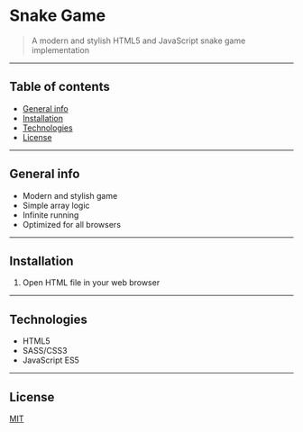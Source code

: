 # Snake Game
> A modern and stylish HTML5 and JavaScript snake game implementation

---

## Table of contents  
* [General info](#general-info)  
* [Installation](#installation)  
* [Technologies](#technologies)  
* [License](#license)

---

## General info
* Modern and stylish game
* Simple array logic
* Infinite running
* Optimized for all browsers

---

## Installation  
1. Open HTML file in your web browser

---

## Technologies  
* HTML5
* SASS/CSS3
* JavaScript ES5

---

## License  
[MIT](https://choosealicense.com/licenses/mit/)
